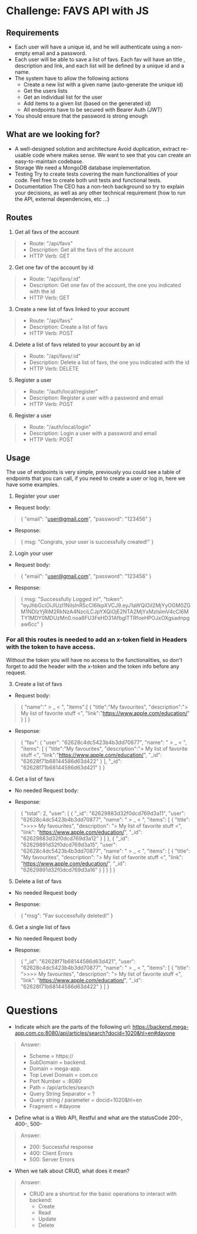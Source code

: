 # Challenge: FAVS API with JS

## Requirements
- Each user will have a unique id, and he will authenticate using a non-empty email and a password.
- Each user will be able to save a list of favs. Each fav will have an title , description and link, and each list will be defined by a unique id and a name.
- The system have to allow the following actions
  - Create a new list with a given name (auto-generate the unique id)
  - Get the users lists
  - Get an individual list for the user
  - Add items to a given list (based on the generated id)
  - All endpoints have to be secured with Bearer Auth (JWT)
- You should ensure that the password is strong enough

## What are we looking for?
- A well-designed solution and architecture Avoid duplication, extract re-usable code where makes sense. We want to see that you can create an easy-to-maintain codebase.
- Storage We need a MongoDB database implementation.
- Testing Try to create tests covering the main functionalities of your code. Feel free to create both unit tests and functional tests.
- Documentation The CEO has a non-tech background so try to explain your decisions, as well as any other technical requirement (how to run the API, external dependencies, etc ...)

## Routes
1. Get all favs of the account
> - Route: "/api/favs"
> - Description: Get all the favs of the account
> - HTTP Verb: GET

2. Get one fav of the account by id
> - Route: "/api/favs/:id"
> - Description: Get one fav of the account, the one you indicated with the id
> - HTTP Verb: GET

3. Create a new list of favs linked to your account
> - Route: "/api/favs"
> - Description: Create a list of favs
> - HTTP Verb: POST

4. Delete a list of favs related to your account by an id
> - Route: "/api/favs/:id"
> - Description: Delete a list of favs, the one you indicated with the id
> - HTTP Verb: DELETE

5. Register a user
> - Route: "/auth/local/register"
> - Description: Register a user with a password and email
> - HTTP Verb: POST

6. Register a user
> - Route: "/auth/local/login"
> - Description: Login a user with a password and email
> - HTTP Verb: POST

## Usage
The use of endpoints is very simple, previously you could see a table of endpoints that you can call, if you need to create a user or log in, here we have some examples.

1. Register your user
- Request body:
> {
  "email": "user@gmail.com",
  "password": "123456"
}
- Response:
> {  msg: "Congrats, your user is successfully created!" }

2. Login your user
- Request body:
> {
  "email": "user@gmail.com",
  "password": "123456"
}
- Response:
> {  msg: "Successfully Logged in!", "token": "eyJhbGciOiJIUzI1NiIsInR5cCI6IkpXVCJ9.eyJ1aWQiOiI2MjYyOGM0ZGM1NDIzYjRiM2RkNzA4NzciLCJpYXQiOjE2NTA2MjYxMzIsImV4cCI6MTY1MDY0MDUzMn0.noa6FU3FeHD31AfbglTTRfoeHPOJxOXgsadnpgaw6cc" }

### For all this routes is needed to add an x-token field in Headers with the token to have access.
Without the token you will have no access to the functionalities, so don't forget to add the header with the x-token and the token info before any request.

3. Create a list of favs
- Request body:
> {
    "name":" > _ < ",
    "items":[
        {
            "title":"My favourites",
            "description":"> My list of favorite stuff <",
            "link":"https://www.apple.com/education/"
        }
    ]
}
- Response:
> {
    "fav": {
      "user": "62628c4dc5423b4b3dd70877",
      "name": " > _ < ",
      "items": [
          {
            "title":"My favourites",
            "description":"> My list of favorite stuff <",
            "link":"https://www.apple.com/education/",
            "_id": "62628f71b68144586d63d422"
          }
      ],
      "_id": "62628f71b68144586d63d421"
    }
}

4. Get a list of favs
- No needed Request body:

- Response:
> {
    "total": 2,
    "user": [
        {
            "_id": "62629883d32f0dcd769d3a11",
            "user": "62628c4dc5423b4b3dd70877",
            "name": " > _ < ",
            "items": [
                {
                    "title": ">>>> My favourites",
                    "description": "> My list of favorite stuff <",
                    "link": "https://www.apple.com/education/",
                    "_id": "62629883d32f0dcd769d3a12"
                }
            ]
        },
        {
            "_id": "62629891d32f0dcd769d3a15",
            "user": "62628c4dc5423b4b3dd70877",
            "name": " > _ < ",
            "items": [
                {
                    "title": "My favourites",
                    "description": "> My list of favorite stuff <",
                    "link": "https://www.apple.com/education/",
                    "_id": "62629891d32f0dcd769d3a16"
                }
            ]
        }
    ]
}

5. Delete a list of favs
- No needed Request body

- Response:
> {
    "msg": "Fav successfully deleted!"
}

6. Get a single list of favs
- No needed Request body

- Response:
> {
    "_id": "62628f71b68144586d63d421",
    "user": "62628c4dc5423b4b3dd70877",
    "name": " > _ < ",
    "items": [
        {
            "title": ">>>> My favourites",
            "description": "> My list of favorite stuff <",
            "link": "https://www.apple.com/education/",
            "_id": "62628f71b68144586d63d422"
        }
    ]
}

# Questions
- Indicate which are the parts of the following url: https://backend.mega-app.com.co:8080/api/articles/search?docid=1020&hl=en#dayone
> Answer: 
> - Scheme = https://
> - SubDomain = backend.
> - Domain = mega-app.
> - Top Level Domain = com.co
> - Port Number = :8080
> - Path = /api/articles/search
> - Query String Separator = ?
> - Query string / parameter = docid=1020&hl=en
> - Fragment = #dayone
- Define what is a Web API, Restful and what are the statusCode 200-, 400-, 500-
> Answer:
> - 200: Successful response
> - 400: Client Errors
> - 500: Server Errors
- When we talk about CRUD, what does it mean?
> Answer:
> - CRUD are a shortcut for the basic operations to interact with backend:
>   - Create
>   - Read
>   - Update
>   - Delete